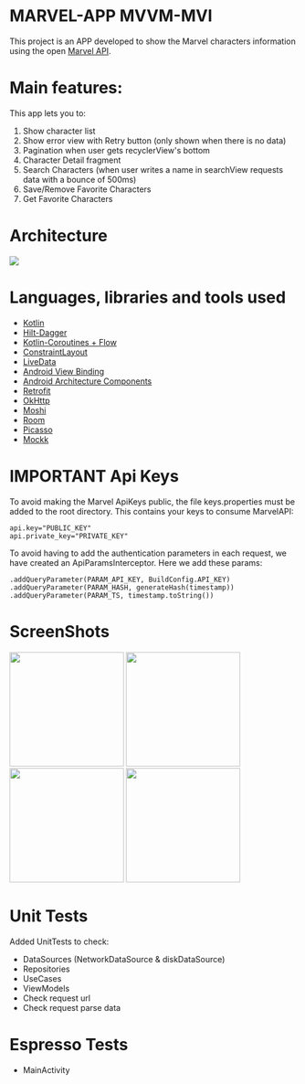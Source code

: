 # MARVEL-APP MVVM-MVI

This project is an APP developed to show the Marvel characters information using the open [Marvel API](https://developer.marvel.com/).

# Main features:

This app lets you to:

1) Show character list
2) Show error view with Retry button (only shown when there is no data)
3) Pagination when user gets recyclerView's bottom
4) Character Detail fragment
5) Search Characters (when user writes a name in searchView requests data with a bounce of 500ms)
6) Save/Remove Favorite Characters
7) Get Favorite Characters

# Architecture

<img src="https://github.com/jarroyoesp/MVIMarvelApp/blob/master/images/arch_app.png">

# Languages, libraries and tools used

* [Kotlin](https://kotlinlang.org/)
* [Hilt-Dagger](https://dagger.dev/hilt/)
* [Kotlin-Coroutines + Flow](https://kotlinlang.org/docs/reference/coroutines-overview.html)
* [ConstraintLayout](https://developer.android.com/training/constraint-layout?hl=es-419)
* [LiveData](https://developer.android.com/topic/libraries/architecture/livedata)
* [Android View Binding](https://developer.android.com/topic/libraries/view-binding)
* [Android Architecture Components](https://developer.android.com/topic/libraries/architecture/index.html)
* [Retrofit](https://square.github.io/retrofit/)
* [OkHttp](https://square.github.io/okhttp/)
* [Moshi](https://github.com/square/moshi)
* [Room](https://developer.android.com/training/data-storage/room)
* [Picasso](https://square.github.io/picasso/)
* [Mockk](https://mockk.io/)

# IMPORTANT Api Keys

To avoid making the Marvel ApiKeys public, the file keys.properties must be added to the root directory. This contains your keys to consume MarvelAPI:
```
api.key="PUBLIC_KEY"
api.private_key="PRIVATE_KEY"
```

To avoid having to add the authentication parameters in each request, we have created an ApiParamsInterceptor. Here we add these params:
```
.addQueryParameter(PARAM_API_KEY, BuildConfig.API_KEY)
.addQueryParameter(PARAM_HASH, generateHash(timestamp))
.addQueryParameter(PARAM_TS, timestamp.toString())
```

# ScreenShots

<img src="https://github.com/jarroyoesp/MVIMarvelApp/blob/master/images/marvel.gif" width="200">
<img src="https://github.com/jarroyoesp/MVIMarvelApp/blob/master/images/app_capture.png" width="200">
<img src="https://github.com/jarroyoesp/MVIMarvelApp/blob/master/images/app_capture_detail.png" width="200">
<img src="https://github.com/jarroyoesp/MVIMarvelApp/blob/master/images/app_capture_favorite.png" width="200">

# Unit Tests

Added UnitTests to check:
- DataSources (NetworkDataSource & diskDataSource)
- Repositories
- UseCases
- ViewModels
- Check request url
- Check request parse data

# Espresso Tests

- MainActivity



